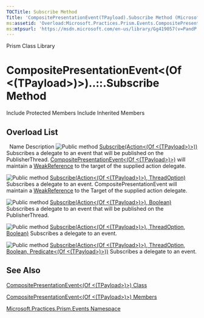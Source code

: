 ```yaml
---
TOCTitle: Subscribe Method
Title: 'CompositePresentationEvent(TPayload).Subscribe Method (Microsoft.Practices.Prism.Events)'
ms:assetid: 'Overload:Microsoft.Practices.Prism.Events.CompositePresentationEvent\`1.Subscribe'
ms:mtpsurl: 'https://msdn.microsoft.com/en-us/library/Gg419057(v=PandP.50)'
---
```


Prism Class Library

CompositePresentationEvent&lt;(Of &lt;(TPayload&gt;)&gt;)..::.Subscribe Method
==============================================================================

Include Protected Members
Include Inherited Members

Overload List
-------------

<span id="overloadMembersTableToggle"></span>
 
Name
Description
![](https://msdn.microsoft.com/en-us/Gg419057.pubmethod(en-us,PandP.50).gif "Public method")
[Subscribe(Action&lt;(Of &lt;(TPayload&gt;)&gt;))](https://msdn.microsoft.com/m:microsoft.practices.prism.events.compositepresentationevent%601.subscribe(system.action%7b%600%7d))
Subscribes a delegate to an event that will be published on the PublisherThread. [CompositePresentationEvent&lt;(Of &lt;(TPayload&gt;)&gt;)](https://msdn.microsoft.com/t:microsoft.practices.prism.events.compositepresentationevent%601) will maintain a [WeakReference](http://msdn2.microsoft.com/en-us/library/hbh8w2zd) to the target of the supplied action delegate.

![](https://msdn.microsoft.com/en-us/Gg419057.pubmethod(en-us,PandP.50).gif "Public method")
[Subscribe(Action&lt;(Of &lt;(TPayload&gt;)&gt;), ThreadOption)](https://msdn.microsoft.com/m:microsoft.practices.prism.events.compositepresentationevent%601.subscribe(system.action%7b%600%7d%2cmicrosoft.practices.prism.pubsubevents.threadoption))
Subscribes a delegate to an event. CompositePresentationEvent will maintain a [WeakReference](http://msdn2.microsoft.com/en-us/library/hbh8w2zd) to the Target of the supplied action delegate.

![](https://msdn.microsoft.com/en-us/Gg419057.pubmethod(en-us,PandP.50).gif "Public method")
[Subscribe(Action&lt;(Of &lt;(TPayload&gt;)&gt;), Boolean)](https://msdn.microsoft.com/m:microsoft.practices.prism.events.compositepresentationevent%601.subscribe(system.action%7b%600%7d%2csystem.boolean))
Subscribes a delegate to an event that will be published on the PublisherThread.

![](https://msdn.microsoft.com/en-us/Gg419057.pubmethod(en-us,PandP.50).gif "Public method")
[Subscribe(Action&lt;(Of &lt;(TPayload&gt;)&gt;), ThreadOption, Boolean)](https://msdn.microsoft.com/m:microsoft.practices.prism.events.compositepresentationevent%601.subscribe(system.action%7b%600%7d%2cmicrosoft.practices.prism.pubsubevents.threadoption%2csystem.boolean))
Subscribes a delegate to an event.

![](https://msdn.microsoft.com/en-us/Gg419057.pubmethod(en-us,PandP.50).gif "Public method")
[Subscribe(Action&lt;(Of &lt;(TPayload&gt;)&gt;), ThreadOption, Boolean, Predicate&lt;(Of &lt;(TPayload&gt;)&gt;))](https://msdn.microsoft.com/m:microsoft.practices.prism.events.compositepresentationevent%601.subscribe(system.action%7b%600%7d%2cmicrosoft.practices.prism.pubsubevents.threadoption%2csystem.boolean%2csystem.predicate%7b%600%7d))
Subscribes a delegate to an event.

See Also
--------

<span id="seeAlsoToggle"></span>
[CompositePresentationEvent&lt;(Of &lt;(TPayload&gt;)&gt;) Class](https://msdn.microsoft.com/t:microsoft.practices.prism.events.compositepresentationevent%601)

[CompositePresentationEvent&lt;(Of &lt;(TPayload&gt;)&gt;) Members](https://msdn.microsoft.com/allmembers.t:microsoft.practices.prism.events.compositepresentationevent%601)

[Microsoft.Practices.Prism.Events Namespace](https://msdn.microsoft.com/n:microsoft.practices.prism.events)
